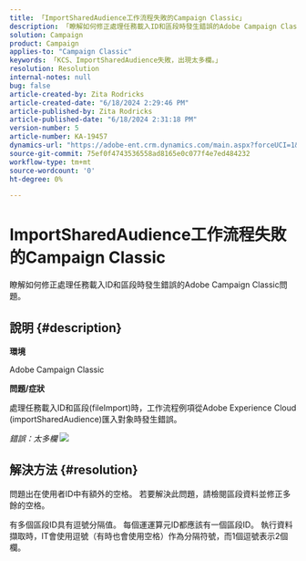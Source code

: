 ```yaml
---
title: 「ImportSharedAudience工作流程失敗的Campaign Classic」
description: 「瞭解如何修正處理任務載入ID和區段時發生錯誤的Adobe Campaign Classic問題。」
solution: Campaign
product: Campaign
applies-to: "Campaign Classic"
keywords: 「KCS、ImportSharedAudience失敗，出現太多欄。」
resolution: Resolution
internal-notes: null
bug: false
article-created-by: Zita Rodricks
article-created-date: "6/18/2024 2:29:46 PM"
article-published-by: Zita Rodricks
article-published-date: "6/18/2024 2:31:18 PM"
version-number: 5
article-number: KA-19457
dynamics-url: "https://adobe-ent.crm.dynamics.com/main.aspx?forceUCI=1&pagetype=entityrecord&etn=knowledgearticle&id=5afdfb31-7f2d-ef11-840a-002248084fbb"
source-git-commit: 75ef0f4743536558ad8165e0c077f4e7ed484232
workflow-type: tm+mt
source-wordcount: '0'
ht-degree: 0%

---
```


# ImportSharedAudience工作流程失敗的Campaign Classic


瞭解如何修正處理任務載入ID和區段時發生錯誤的Adobe Campaign Classic問題。

## 說明 {#description}


<b>環境</b>

Adobe Campaign Classic

<b>問題/症狀</b>

處理任務載入ID和區段(fileImport)時，工作流程例項從Adobe Experience Cloud (importSharedAudience)匯入對象時發生錯誤。

*錯誤：太多欄*
![](https://adobe.sharepoint.com/sites/D365EntAttachments/account/604485c9-a5ed-e811-a94a-000d3a34e4b0/incident/E-000185882/Fileimport%20Error.png)

## 解決方法 {#resolution}


問題出在使用者ID中有額外的空格。 若要解決此問題，請檢閱區段資料並修正多餘的空格。

有多個區段ID具有逗號分隔值。 每個運運算元ID都應該有一個區段ID。 執行資料擷取時，IT會使用逗號（有時也會使用空格）作為分隔符號，而1個逗號表示2個欄。
